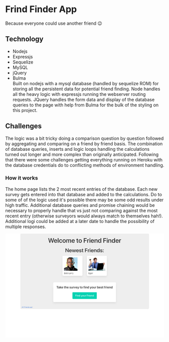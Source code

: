 # Frind Finder App
Because everyone could use another friend 😉

## Technology
* Nodejs
* Expressjs
* Sequelize
* MySQL
* jQuery
* Bulma  
Built on nodejs with a mysql database (handled by sequelize ROM) for storing all the persistent data for potential friend finding. Node handles all the heavy logic with expressjs running the webserver routing requests. JQuery handles the form data and display of the database queries to the page with help from Bulma for the bulk of the styling on this project.

## Challenges
The logic was a bit tricky doing a comparison question by question followed by aggregating and comparing on a friend by friend basis. The combination of database queries, inserts and logic loops handling the calculations turned out longer and more complex than originally anticipated. Following that there were some challenges getting everything running on Heroku with the database credentials do to conflicting methods of environment handling.

### How it works
The home page lists the 2 most recent entries of the database. Each new survey gets entered into that database and added to the calculations. Do to some of of the logic used it's possible there may be some odd results under high traffic. Additional database queries and promise chaining would be necessary to properly handle that vs just not comparing against the most recent entry (otherwise surveyors would always match to themselves hah!). Additional logi could be added at a later date to handle the possibility of multiple responses.

![friend finder](appReadme.jpg)
